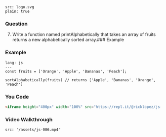 ```image
src: logo.svg
plain: true
```
### Question
7. Write a function named printAlphabetically that takes an array of fruits returns a new alphabetically sorted array.### Example

### Example

```code
lang: js
---
const fruits = ['Orange', 'Apple', 'Bananas', 'Peach'];
 
sortAlphabetically(fruits) // returns ['Apple', 'Bananas', 'Orange', 'Peach']

```
### You Code
```html
<iframe height="400px" width="100%" src="https://repl.it/@ricklopez/js-exercise-6?lite=true" scrolling="no" frameborder="no" allowtransparency="true" allowfullscreen="true" sandbox="allow-forms allow-pointer-lock allow-popups allow-same-origin allow-scripts allow-modals"></iframe>
```
### Video Walkthrough
```video
src: '/assets/js-006.mp4'
```